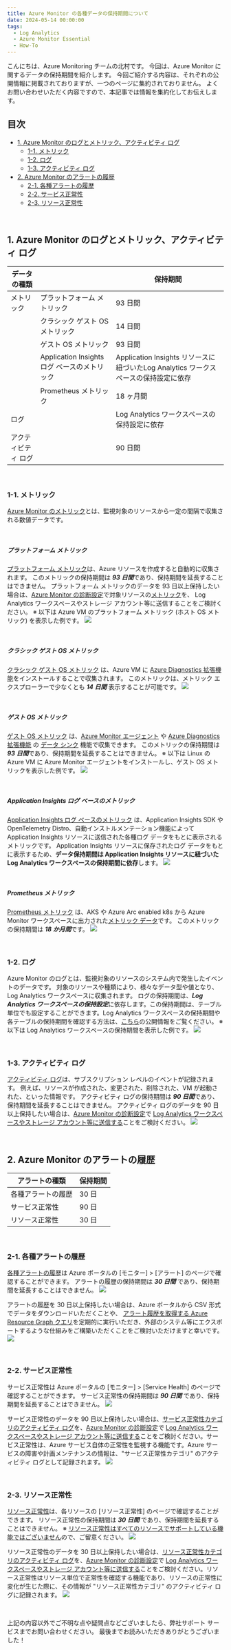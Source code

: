 ```yaml
---
title: Azure Monitor の各種データの保持期間について
date: 2024-05-14 00:00:00
tags:
  - Log Analytics
  - Azure Monitor Essential
  - How-To
---
```


こんにちは、Azure Monitoring チームの北村です。
今回は、Azure Monitor に関するデータの保持期間を紹介します。
今回ご紹介する内容は、それぞれの公開情報に掲載されておりますが、一つのページに集約されておりません。
よくお問い合わせいただく内容ですので、本記事では情報を集約化してお伝えします。


<!-- more -->
## 目次
- [1. Azure Monitor のログとメトリック、アクティビティ ログ](#1-Azure-Monitor-のログとメトリック、アクティビティ-ログ)
  - [1-1. メトリック](#1-1-メトリック)
  - [1-2. ログ](#1-2-ログ)
  - [1-3. アクティビティ ログ](#1-3-アクティビティ-ログ)
- [2. Azure Monitor のアラートの履歴](#2-Azure-Monitor-のアラートの履歴)
  - [2-1. 各種アラートの履歴](#2-1-各種アラートの履歴)
  - [2-2. サービス正常性](#2-2-サービス正常性)
  - [2-3. リソース正常性](#2-3-リソース正常性)

<br>

## 1. Azure Monitor のログとメトリック、アクティビティ ログ

| データの種類 |                                 | 保持期間                                 |
| ------------ | ------------------------------- | ---------------------------------------- |
| メトリック   | プラットフォーム メトリック    | 93 日間                                  |
|              | クラシック ゲスト OS メトリック | 14 日間                                  |
|              | ゲスト OS メトリック            | 93 日間                                  |
|              | Application Insights ログ ベースのメトリック            | Application Insights リソースに紐づいたLog Analytics ワークスペースの保持設定に依存                                  |
|              | Prometheus メトリック            | 18 ヶ月間                               |
| ログ         |                                 | Log Analytics ワークスペースの保持設定に依存 |
| アクティビティ ログ        |                                 | 90 日間 |

<br>

### 1-1. メトリック
[Azure Monitor のメトリック](https://learn.microsoft.com/ja-jp/azure/azure-monitor/essentials/data-platform-metrics)とは、監視対象のリソースから一定の間隔で収集される数値データです。

<br>

##### プラットフォーム メトリック
[プラットフォーム メトリック](https://learn.microsoft.com/ja-jp/azure/azure-monitor/essentials/data-platform-metrics#platform-and-custom-metrics)は、Azure リソースを作成すると自動的に収集されます。
このメトリックの保持期間は ***93 日間***であり、保持期間を延長することはできません。
プラットフォーム メトリックのデータを 93 日以上保持したい場合は、[Azure Monitor の診断設定](https://learn.microsoft.com/ja-jp/azure/azure-monitor/essentials/diagnostic-settings?tabs=portal)で対象リソースの[メトリック](https://learn.microsoft.com/ja-jp/azure/azure-monitor/reference/supported-metrics/metrics-index)を、 Log Analytics ワークスペースやストレージ アカウント等に送信することをご検討ください。
※ 以下は Azure VM のプラットフォーム メトリック (ホスト OS メトリック) を表示した例です。
![](./MonitorRetentionPeriod/image07.png)

<br>

##### クラシック ゲスト OS メトリック
[クラシック ゲスト OS メトリック](https://learn.microsoft.com/ja-jp/azure/azure-monitor/essentials/data-platform-metrics#retention-of-metrics) は、Azure VM に [Azure Diagnostics 拡張機能](https://learn.microsoft.com/ja-jp/azure/azure-monitor/agents/diagnostics-extension-overview)をインストールすることで収集されます。
このメトリックは、メトリック エクスプローラーで少なくとも ***14 日間*** 表示することが可能です。
![](./MonitorRetentionPeriod/image08.png)

<br>

##### ゲスト OS メトリック
[ゲスト OS メトリック](https://learn.microsoft.com/ja-jp/azure/azure-monitor/essentials/data-platform-metrics#retention-of-metrics) は、[Azure Monitor エージェント](https://learn.microsoft.com/ja-jp/azure/azure-monitor/agents/agents-overview) や [Azure Diagnostics 拡張機能](https://learn.microsoft.com/ja-jp/azure/azure-monitor/agents/diagnostics-extension-overview) の [データ シンク](https://learn.microsoft.com/ja-jp/azure/azure-monitor/agents/diagnostics-extension-windows-install#overview) 機能で収集できます。
このメトリックの保持期間は ***93 日間***であり、保持期間を延長することはできません。
※ 以下は Linux の Azure VM に Azure Monitor エージェントをインストールし、ゲスト OS メトリックを表示した例です。
![](./MonitorRetentionPeriod/image09.png)


<br>

##### Application Insights ログ ベースのメトリック
[Application Insights ログ ベースのメトリック](https://learn.microsoft.com/ja-jp/azure/azure-monitor/essentials/data-platform-metrics#retention-of-metrics) は、Application Insights SDK や OpenTelemetry Distro、自動インストルメンテーション機能によって Application Insights リソースに送信された各種ログ データをもとに表示されるメトリックです。
Application Insights リソースに保存されたログ データをもとに表示するため、**データ保持期間は Application Insights リソースに紐づいた Log Analytics ワークスペースの保持期間に依存**します。
![](./MonitorRetentionPeriod/image12.png)

<br>

##### Prometheus メトリック
[Prometheus メトリック](https://learn.microsoft.com/ja-jp/azure/azure-monitor/essentials/data-platform-metrics#prometheus-metrics) は、AKS や Azure Arc enabled k8s から Azure Monitor ワークスペースに出力された[メトリック データ](https://learn.microsoft.com/ja-jp/azure/azure-monitor/essentials/prometheus-metrics-overview)です。
このメトリックの保持期間は ***18 か月間***です。
![](./MonitorRetentionPeriod/image13.png)

<br>

### 1-2. ログ
Azure Monitor のログとは、監視対象のリソースのシステム内で発生したイベントのデータです。
対象のリソースや種類により、様々なデータ型や値となり、Log Analytics ワークスペースに収集されます。
ログの保持期間は、***Log Analytics ワークスペースの保持設定***に依存します。この保持期間は、テーブル単位でも設定することができます。Log Analytics ワークスペースの保持期間や各テーブルの保持期間を確認する方法は、[こちら](https://learn.microsoft.com/ja-jp/azure/azure-monitor/logs/data-retention-archive?tabs=portal-3%2Cportal-1%2Cportal-2)の公開情報をご覧ください。
※ 以下は Log Analytics ワークスペースの保持期間を表示した例です。
![](./MonitorRetentionPeriod/image10.png)


<br>

### 1-3. アクティビティ ログ
[アクティビティ ログ](https://learn.microsoft.com/ja-jp/azure/azure-monitor/essentials/activity-log-insights#retention-period)は、サブスクリプション レベルのイベントが記録されます。
例えば、リソースが作成された、変更された、削除された、VM が起動された、といった情報です。
アクティビティ ログの保持期間は ***90 日間***であり、保持期間を延長することはできません。
アクティビティ ログのデータを 90 日以上保持したい場合は、[Azure Monitor の診断設定](https://learn.microsoft.com/ja-jp/azure/azure-monitor/essentials/diagnostic-settings?tabs=portal#activity-log-settings)で [Log Analytics ワークスペースやストレージ アカウント等に送信する](https://learn.microsoft.com/ja-jp/azure/azure-monitor/essentials/activity-log?tabs=powershell)ことをご検討ください。
![](./MonitorRetentionPeriod/image11.png)



<br>

## 2. Azure Monitor のアラートの履歴

| アラートの種類 | 保持期間 |
| -------------- | -------- |
| 各種アラートの履歴 | 30 日    |
| サービス正常性 | 90 日    |
| リソース正常性 | 30 日    |

<br>

### 2-1. 各種アラートの履歴
[各種アラートの履歴](https://learn.microsoft.com/ja-jp/azure/azure-monitor/alerts/alerts-manage-alert-instances#access-the-alerts-page)は Azure ポータルの [モニター] > [アラート] のページで確認することができます。
アラートの履歴の保持期間は ***30 日間*** であり、保持期間を延長することはできません。
![](./MonitorRetentionPeriod/image01.png)

アラートの履歴を 30 日以上保持したい場合は、Azure ポータルから CSV 形式でデータをダウンロードいただくことや、
[アラート履歴を取得する Azure Resource Graph クエリ](https://learn.microsoft.com/ja-jp/azure/azure-monitor/resource-graph-samples?tabs=azure-cli#view-recent-azure-monitor-alerts)を定期的に実行いただき、外部のシステム等にエクスポートするような仕組みをご構築いただくことをご検討いただけますと幸いです。
![](./MonitorRetentionPeriod/image02.png)

<br>

### 2-2. サービス正常性
サービス正常性は Azure ポータルの [モニター] > [Service Health] のページで確認することができます。
サービス正常性の保持期間は ***90 日間*** であり、保持期間を延長することはできません。
![](./MonitorRetentionPeriod/image03.png)

サービス正常性のデータを 90 日以上保持したい場合は、[サービス正常性カテゴリのアクティビティ ログ](https://learn.microsoft.com/ja-jp/azure/azure-monitor/essentials/activity-log-schema#service-health-category)を、[Azure Monitor の診断設定](https://learn.microsoft.com/ja-jp/azure/azure-monitor/essentials/diagnostic-settings?tabs=portal#activity-log-settings)で [Log Analytics ワークスペースやストレージ アカウント等に送信する](https://learn.microsoft.com/ja-jp/azure/azure-monitor/essentials/activity-log?tabs=powershell)ことをご検討ください。サービス正常性は、Azure サービス自体の正常性を監視する機能です。Azure サービスの障害や計画メンテナンスの情報は、"サービス正常性カテゴリ" のアクティビティ ログとして記録されます。
![](./MonitorRetentionPeriod/image04.png)

<br>

### 2-3. リソース正常性
[リソース正常性](https://learn.microsoft.com/ja-jp/azure/service-health/resource-health-overview#history-information)は、各リソースの [リソース正常性] のページで確認することができます。
リソース正常性の保持期間は ***30 日間*** であり、保持期間を延長することはできません。
※ [リソース正常性はすべてのリソースでサポートしている機能ではございません](https://jpazmon-integ.github.io/blog/AzureMonitorEssential/ResourceHealthAlert/#Q2-%E3%83%AA%E3%82%BD%E3%83%BC%E3%82%B9%E6%AD%A3%E5%B8%B8%E6%80%A7%E3%82%A2%E3%83%A9%E3%83%BC%E3%83%88%E3%81%AF%E3%80%81%E3%81%99%E3%81%B9%E3%81%A6%E3%81%AE%E3%83%AA%E3%82%BD%E3%83%BC%E3%82%B9%E3%81%A7%E8%A8%AD%E5%AE%9A%E3%81%A7%E3%81%8D%E3%81%BE%E3%81%99%E3%81%8B%E3%80%82)ので、ご留意ください。
![](./MonitorRetentionPeriod/image05.png)

リソース正常性のデータを 30 日以上保持したい場合は、[リソース正常性カテゴリのアクティビティ ログ](https://learn.microsoft.com/ja-jp/azure/azure-monitor/essentials/activity-log-schema#resource-health-category)を、[Azure Monitor の診断設定](https://learn.microsoft.com/ja-jp/azure/azure-monitor/essentials/diagnostic-settings?tabs=portal#activity-log-settings)で [Log Analytics ワークスペースやストレージ アカウント等に送信する](https://learn.microsoft.com/ja-jp/azure/azure-monitor/essentials/activity-log?tabs=powershell)ことをご検討ください。リソース正常性はリソース単位で正常性を確認する機能であり、リソースの正常性に変化が生じた際に、その情報が "リソース正常性カテゴリ" のアクティビティ ログに記録されます。
![](./MonitorRetentionPeriod/image06.png)

<br>

上記の内容以外でご不明な点や疑問点などございましたら、弊社サポート サービスまでお問い合わせください。
最後までお読みいただきありがとうございました！